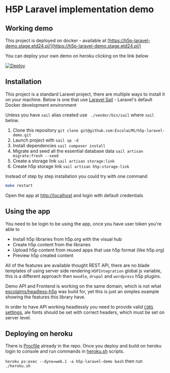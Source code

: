 # H5P Laravel implementation demo

## Working demo

This project is deployed on docker - available at [https://h5p-laravel-demo.stage.etd24.pl/](https://h5p-laravel-demo.stage.etd24.pl/)

You can deploy your own demo on heroku clicking on the link below

[![Deploy](https://www.herokucdn.com/deploy/button.svg)](https://heroku.com/deploy?template=https://github.com/EscolaLMS/h5p-laravel-demo)

## Installation

This project is a standard Laravel project, there are multiple ways to install it on your machine.
Below is one that use [Laravel Sail](https://laravel.com/docs/9.x/sail) - Laravel's default Docker development environment

Unless you have `sail` alias created use ` ./vendor/bin/sail` where `sail` below.

1. Clone this repository `git clone git@github.com:EscolaLMS/h5p-laravel-demo.git`
2. Launch project with `sail up -d`
3. Install dependencies `sail composer install`
4. Migrate and seed all the essential database data `sail artisan migrate:fresh --seed`
5. Create a storage link `sail artisan storage:link`
6. Create h5p storage link `sail artisan h5p:storage-link`

Instead of step by step installation you could try with one command

```bash
make restart
```

Open the app at [http://localhost](http://localhost) and login with default credentials

## Using the app

You need to be login to be using the app, once you have user token you're able to

-   Install h5p libraries from h5p.org with the visual hub
-   Create h5p content from the libraries
-   Upload h5p content from reused apps that use h5p format (like h5p.org)
-   Preview h5p created content

All of the features are available thought REST API, there are no blade templates of using server side rendering `H5PIntegration` global js variable, this is a different approach then `moodle`, `drupal` and `wordpress` h5p plugins.

Demo API and Frontend is working on the same domain, which is not what [escolalms/headless-h5p](https://packagist.org/packages/escolalms/headless-h5p) was build for, yet this is just an simples example showing the features this library have.

In order to have API working headlessly you need to provide valid [`CORS` settings](https://github.com/fruitcake/laravel-cors), ale fonts should be set with correct headers, which must be set on server level.

## Deploying on heroku

There is [Procfile](./Procfile) already in the repo. Once you deploy and build on heroku login to console and run commands in [heroku.sh](./heroku.sh) scripts.

`heroku ps:exec --dyno=web.1 -a h5p-laravel-demo bash` then run `./heroku.sh`
